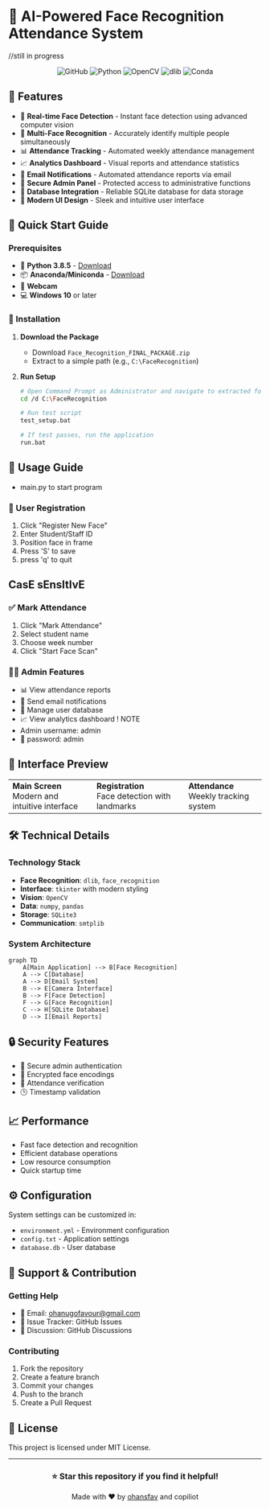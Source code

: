 # 🎯 AI-Powered Face Recognition Attendance System
//still in progress
<div align="center">

![GitHub](https://img.shields.io/badge/License-MIT-green.svg)
![Python](https://img.shields.io/badge/Python-3.8-blue?logo=python)
![OpenCV](https://img.shields.io/badge/OpenCV-4.8.0-red?logo=opencv)
![dlib](https://img.shields.io/badge/dlib-19.24-green)
![Conda](https://img.shields.io/badge/Conda-Required-yellow?logo=anaconda)

</div>

## 🌟 Features

- 🎥 **Real-time Face Detection** - Instant face detection using advanced computer vision
- 👥 **Multi-Face Recognition** - Accurately identify multiple people simultaneously
- 📊 **Attendance Tracking** - Automated weekly attendance management
- 📈 **Analytics Dashboard** - Visual reports and attendance statistics
- 📧 **Email Notifications** - Automated attendance reports via email
- 🔐 **Secure Admin Panel** - Protected access to administrative functions
- 💾 **Database Integration** - Reliable SQLite database for data storage
- 🎨 **Modern UI Design** - Sleek and intuitive user interface

## 🚀 Quick Start Guide

### Prerequisites

- 🐍 **Python 3.8.5** - [Download](https://www.python.org/downloads/release/python-385/)
- 📦 **Anaconda/Miniconda** - [Download](https://www.anaconda.com/download)
- 📸 **Webcam**
- 💻 **Windows 10** or later

### 🔧 Installation

1. **Download the Package**
   - Download `Face_Recognition_FINAL_PACKAGE.zip`
   - Extract to a simple path (e.g., `C:\FaceRecognition`)

2. **Run Setup**
   ```bash
   # Open Command Prompt as Administrator and navigate to extracted folder
   cd /d C:\FaceRecognition
   
   # Run test script
   test_setup.bat
   
   # If test passes, run the application
   run.bat
   ```

## 📱 Usage Guide
- main.py to start program
### 👤 User Registration
1. Click "Register New Face"
2. Enter Student/Staff ID
3. Position face in frame
4. Press 'S' to save
5. press 'q' to quit
## CasE sEnsItIvE

### ✅ Mark Attendance
1. Click "Mark Attendance"
2. Select student name
3. Choose week number
4. Click "Start Face Scan"

### 👨‍💼 Admin Features
- 📊 View attendance reports
- 📧 Send email notifications
- 👥 Manage user database
- 📈 View analytics dashboard
! NOTE
- Admin username: admin
- 🔐 password: admin

## 🎨 Interface Preview

<div align="center">
<table>
  <tr>
    <td><b>Main Screen</b><br>Modern and intuitive interface</td>
    <td><b>Registration</b><br>Face detection with landmarks</td>
    <td><b>Attendance</b><br>Weekly tracking system</td>
  </tr>
</table>
</div>

## 🛠️ Technical Details

### Technology Stack
- **Face Recognition**: `dlib`, `face_recognition`
- **Interface**: `tkinter` with modern styling
- **Vision**: `OpenCV`
- **Data**: `numpy`, `pandas`
- **Storage**: `SQLite3`
- **Communication**: `smtplib`

### System Architecture
```mermaid
graph TD
    A[Main Application] --> B[Face Recognition]
    A --> C[Database]
    A --> D[Email System]
    B --> E[Camera Interface]
    B --> F[Face Detection]
    F --> G[Face Recognition]
    C --> H[SQLite Database]
    D --> I[Email Reports]
```

## 🔒 Security Features
- 🔑 Secure admin authentication
- 🔐 Encrypted face encodings
- 📝 Attendance verification
- 🕒 Timestamp validation

## 📈 Performance
- Fast face detection and recognition
- Efficient database operations
- Low resource consumption
- Quick startup time

## ⚙️ Configuration
System settings can be customized in:
- `environment.yml` - Environment configuration
- `config.txt` - Application settings
- `database.db` - User database

## 🤝 Support & Contribution

### Getting Help
- 📧 Email: ohanugofavour@gmail.com
- 🐛 Issue Tracker: GitHub Issues
- 💬 Discussion: GitHub Discussions

### Contributing
1. Fork the repository
2. Create a feature branch
3. Commit your changes
4. Push to the branch
5. Create a Pull Request

## 📝 License
This project is licensed under MIT License.

---

<div align="center">

### ⭐ Star this repository if you find it helpful!

Made with ❤️ by [ohansfav](https://github.com/ohansfav) and copiliot

</div>
